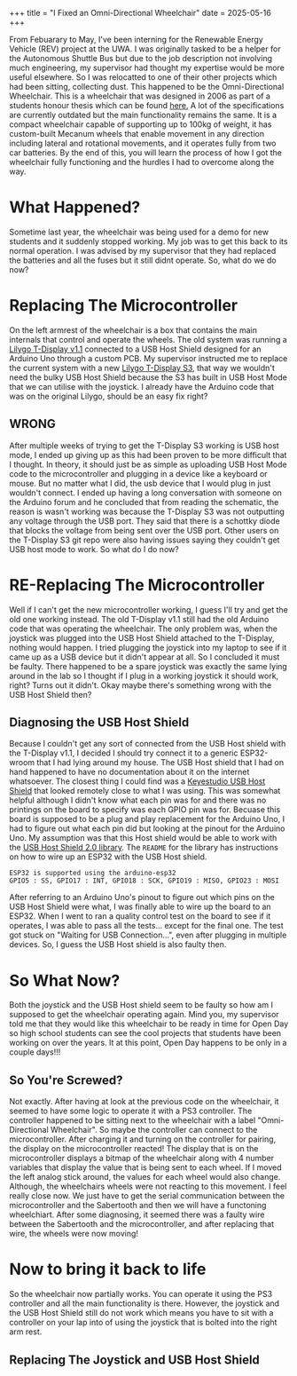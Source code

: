 +++
title = "I Fixed an Omni-Directional Wheelchair"
date = 2025-05-16
+++

From Febuarary to May, I've been interning for the Renewable Energy Vehicle (REV) project at the UWA. I was originally tasked to be a helper for the Autonomous Shuttle Bus but due to the job description not involving much engineering, my supervisor had thought my expertise would be more useful elsewhere. So I was relocatted to one of their other projects which had been sitting, collecting dust. This happened to be the Omni-Directional Wheelchair. This is a wheelchair that was designed in 2006 as part of a students honour thesis which can be found [here.](https://robotics.ee.uwa.edu.au/theses/2006-Wheelchair-Woods.pdf) A lot of the specifications are currently outdated but the main functionality remains the same. It is a compact wheelchair capable of supporting up to 100kg of weight, it has custom-built Mecanum wheels that enable movement in any direction including lateral and rotational movements, and it operates fully from two car batteries. By the end of this, you will learn the process of how I got the wheelchair fully functioning and the hurdles I had to overcome along the way.

# What Happened?
Sometime last year, the wheelchair was being used for a demo for new students and it suddenly stopped working. My job was to get this back to its normal operation. I was advised by my supervisor that they had replaced the batteries and all the fuses but it still didnt operate. So, what do we do now?


# Replacing The Microcontroller
On the left armrest of the wheelchair is a box that contains the main internals that control and operate the wheels. The old system was running a [Lilygo T-Display v1.1](https://github.com/Xinyuan-LilyGO/TTGO-T-Display) connected to a USB Host Shield designed for an Arduino Uno through a custom PCB. My supervisor instructed me to replace the current system with a new [Lilygo T-Display S3](https://github.com/Xinyuan-LilyGO/T-Display-S3), that way we wouldn't need the bulky USB Host Shield because the S3 has built in USB Host Mode that we can utilise with the joystick. I already have the Arduino code that was on the original Lilygo, should be an easy fix right?

## WRONG
After multiple weeks of trying to get the T-Display S3 working is USB host mode, I ended up giving up as this had been proven to be more difficult that I thought. In theory, it should just be as simple as uploading USB Host Mode code to the microcontroller and plugging in a device like a keyboard or mouse. But no matter what I did, the usb device that I would plug in just wouldn't connect. I ended up having a long conversation with someone on the Arduino forum and he concluded that from reading the schematic, the reason is wasn't working was because the T-Display S3 was not outputting any voltage through the USB port. They said that there is a schottky diode that blocks the voltage from being sent over the USB port. Other users on the T-Display S3 git repo were also having issues saying they couldn't get USB host mode to work. So what do I do now?
    
# RE-Replacing The Microcontroller
Well if I can't get the new microcontroller working, I guess I'll try and get the old one working instead. The old T-Display v1.1 still had the old Arduino code that was operating the wheelchair. The only problem was, when the joystick was plugged into the USB Host Shield attached to the T-Display, nothing would happen. I tried plugging the joystick into my laptop to see if it came up as a USB device but it didn't appear at all. So I concluded it must be faulty. There happened to be a spare joystick was exactly the same lying around in the lab so I thought if I plug in a working joystick it should work, right? Turns out it didn't. Okay maybe there's something wrong with the USB Host Shield then?

## Diagnosing the USB Host Shield
Because I couldn't get any sort of connected from the USB Host shield with the T-Display v1.1, I decided I should try connect it to a generic ESP32-wroom that I had lying around my house. The USB Host shield that I had on hand happened to have no documentation about it on the internet whatsoever. The closest thing I could find was a [Keyestudio USB Host Shield](https://wiki.keyestudio.com/Ks0155_keyestudio_USB_Host_v1.5_shield) that looked remotely close to what I was using. This was somewhat helpful although I didn't know what each pin was for and there was no printings on the board to specify was each GPIO pin was for. Becuase this board is supposed to be a plug and play replacement for the Arduino Uno, I had to figure out what each pin did but looking at the pinout for the Arduino Uno. My assumption was that this Host shield would be able to work with the [USB Host Shield 2.0 library](https://github.com/felis/USB_Host_Shield_2.0). The `README` for the library has instructions on how to wire up an ESP32 with the USB Host shield. 

```
ESP32 is supported using the arduino-esp32
GPIO5 : SS, GPIO17 : INT, GPIO18 : SCK, GPIO19 : MISO, GPIO23 : MOSI
```

After referring to an Arduino Uno's pinout to figure out which pins on the USB Host Shield were what, I was finally able to wire up the board to an ESP32. When I went to ran a quality control test on the board to see if it operates, I was able to pass all the tests... except for the final one. The test got stuck on "Waiting for USB Connection...", even after plugging in multiple devices. So, I guess the USB Host shield is also faulty then.

# So What Now?
Both the joystick and the USB Host shield seem to be faulty so how am I supposed to get the wheelchair operating again. Mind you, my supervisor told me that they would like this wheelchair to be ready in time for Open Day so high school students can see the cool projects that students have been working on over the years. It at this point, Open Day happens to be only in a couple days!!! 
    
## So You're Screwed?
Not exactly. After having at look at the previous code on the wheelchair, it seemed to have some logic to operate it with a PS3 controller. The controller happened to be sitting next to the wheelchair with a label "Omni-Directional Wheelchair". So maybe the controller can connect to the microcontroller. After charging it and turning on the controller for pairing, the display on the microcontroller reacted! The display that is on the microcontroller displays a bitmap of the wheelchair along with 4 number variables that display the value that is being sent to each wheel. If I moved the left analog stick around, the values for each wheel would also change. Although, the wheelchairs wheels were not reacting to this movement. I feel really close now. We just have to get the serial communication between the microcontroller and the Sabertooth and then we will have a functoning wheelchiart. After some diagnosing, it seemed there was a faulty wire between the Sabertooth and the microcontroller, and after replacing that wire, the wheels were now moving!

# Now to bring it back to life
So the wheelchair now partially works. You can operate it using the PS3 controller and all the main functionality is there. However, the joystick and the USB Host Shield still do not work which means you have to sit with a controller on your lap into of using the joystick that is bolted into the right arm rest.

## Replacing The Joystick and USB Host Shield
